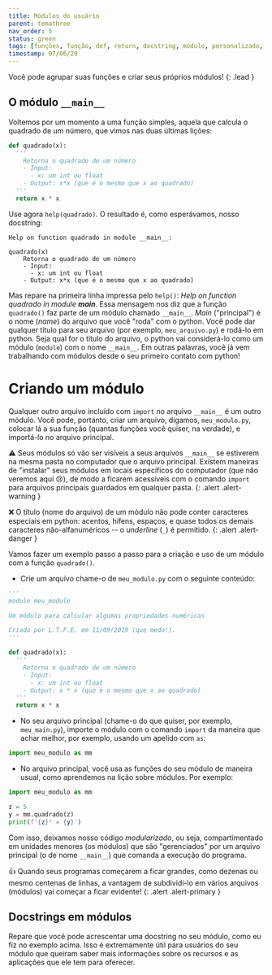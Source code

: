 ```yaml
---
title: Módulos do usuário
parent: temathree
nav_order: 5
status: green
tags: [funções, função, def, return, docstring, módulo, personalizado, main]
timestamp: 07/06/20
---
```


Você pode agrupar suas funções e criar seus próprios módulos!
{: .lead }

## O módulo `__main__`

Voltemos por um momento a uma função simples, aquela que calcula o quadrado de um número, que vimos nas duas últimas lições:
```python
def quadrado(x):
  '''
    Retorna o quadrado de um número
    - Input:
      - x: um int ou float
    - Output: x*x (que é o mesmo que x ao quadrado) 
  '''
  return x * x
```
Use agora `help(quadrado)`. O resultado é, como esperávamos, nosso docstring:
```
Help on function quadrado in module __main__:

quadrado(x)
    Retorna o quadrado de um número
    - Input:
      - x: um int ou float
    - Output: x*x (que é o mesmo que x ao quadrado)
```
Mas repare na primeira linha impressa pelo `help()`: *Help on function quadrado in module __main__*. Essa mensagem nos diz que a função `quadrado()` faz parte de um módulo chamado `__main__`. *Main* ("principal") é o nome (*name*) do arquivo que você "roda" com o python. Você pode dar qualquer título para seu arquivo (por exemplo, `meu_arquivo.py`) e rodá-lo em python. Seja qual for o título do arquivo, o python vai considerá-lo como um módulo (`module`) com o nome `__main__`. Em outras palavras, você já vem trabalhando com módulos desde o seu primeiro contato com python! 

# Criando um módulo

Qualquer outro arquivo incluído com `import` no arquivo `__main__` é um outro módulo. Você pode, portanto, criar um arquivo, digamos, `meu_modulo.py`, colocar lá a sua função (quantas funções você quiser, na verdade), e importá-lo no arquivo principal.

:warning: Seus módulos só vão ser visíveis a seus arquivos `__main__` se estiverem na mesma pasta no computador que o arquivo principal. Existem maneiras de "instalar" seus módulos em locais específicos do computador (que não veremos aqui :cry:), de modo a ficarem acessíveis com o comando `import` para arquivos principais guardados em qualquer pasta.
{: .alert .alert-warning }

:x: O título (nome do arquivo) de um módulo não pode conter caracteres especiais em python: acentos, hífens, espaços, e quase todos os demais caracteres não-alfanuméricos -- o *underline* (`_`) é permitido.
{: .alert .alert-danger }

Vamos fazer um exemplo passo a passo para a criação e uso de um módulo com a função `quadrado()`.

- Crie um arquivo chame-o de `meu_modulo.py` com o seguinte conteúdo:
      
```python
'''
modulo meu_modulo

Um módulo para calcular algumas propriedades numéricas

Criado por L.T.F.E. em 11/09/2019 (que medo!).
'''

def quadrado(x):
  '''
    Retorna o quadrado de um número
    - Input:
      - x: um int ou float
    - Output: x * x (que é o mesmo que x ao quadrado) 
  '''
  return x * x
```      
- No seu arquivo principal (chame-o do que quiser, por exemplo, `meu_main.py`), importe o módulo com o comando `import` da maneira que achar melhor, por exemplo, usando um apelido com `as`:

```python
import meu_modulo as mm
```
- No arquivo principal, você usa as funções do seu módulo de maneira usual, como aprendemos na lição sobre módulos. Por exemplo:

```python
import meu_modulo as mm

z = 5
y = mm.quadrado(z)
print(f'{z}² = {y}')
```

Com isso, deixamos nosso código *modularizado*, ou seja, compartimentado em unidades menores (os módulos) que são "gerenciados" por um arquivo principal (o de nome `__main__`) que comanda a execução do programa.

:+1: Quando seus programas começarem a ficar grandes, como dezenas ou mesmo centenas de linhas, a vantagem de subdividi-lo em vários arquivos (módulos) vai começar a ficar evidente!
{: .alert .alert-primary }

## Docstrings em módulos

Repare que você pode acrescentar uma docstring no seu módulo, como eu fiz no exemplo acima. Isso é extremamente útil para usuários do seu módulo que queiram saber mais informações sobre os recursos e as aplicações que ele tem para oferecer.

